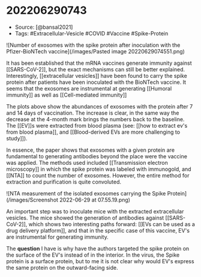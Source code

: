 # 202206290743

- Source: [@bansal2021]
- Tags: #Extracellular-Vesicle #COVID #Vaccine #Spike-Protein

![Number of exosomes with the spike protein after inoculation with the Pfizer-BioNTech vaccine](/images/Pasted image 20220629074551.png)

It has been established that the mRNA vaccines generate immunity against [[SARS-CoV-2]], but the exact mechanisms can still be better explained. Interestingly, [[extracellular vesicles]] have been found to carry the spike protein after patients have been inoculated with the BioNTech vaccine. It seems that the exosomes are instrumental at generating [[Humoral immunity]] as well as [[Cell-mediated immunity]]

The plots above show the abundances of exosomes with the protein after 7 and 14 days of vaccination. The increase is clear, in the same way the decrease at the 4-month mark brings the numbers back to the baseline. The [[EV]]s were extracted from blood plasma (see: [[how to extract ev's from blood plasma]], and [[Blood-derived EVs are more challenging to study]]).

In essence, the paper shows that exosomes with a given protein are fundamental to generating antibodies beyond the place were the vaccine was applied. The methods used included [[Transmission electron microscopy]] in which the spike protein was labeled with immunogold, and [[NTA]] to count the number of exosomes. However, the entire method for extraction and purification is quite convoluted. 

![NTA measurement of the isolated exosomes carrying the Spike Protein](/images/Screenshot 2022-06-29 at 07.55.19.png)

An important step was to inoculate mice with the extracted extracellular vesicles. The mice showed the generation of antibodies against [[SARS-CoV-2]], which shows two interesting paths forward: [[EVs can be used as a drug delivery platform]], and that in the specific case of this vaccine, EV's are instrumental for generating immunity. 

The **question** I have is why have the authors targeted the spike protein on the surface of the EV's instead of in the interior. In the virus, the Spike protein is a surface protein, but to me it is not clear why would EV's express the same protein on the outward-facing side. 